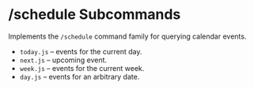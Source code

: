 # /schedule Subcommands

Implements the `/schedule` command family for querying calendar events.

- `today.js` – events for the current day.
- `next.js` – upcoming event.
- `week.js` – events for the current week.
- `day.js` – events for an arbitrary date.
